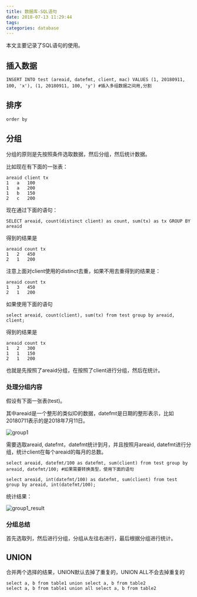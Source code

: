 ```yaml
---
title: 数据库-SQL语句
date: 2018-07-13 11:29:44
tags:
categories: database
---
```


本文主要记录了SQL语句的使用。

<!--more-->

## 插入数据

```pgsql
INSERT INTO test (areaid, datefmt, client, mac) VALUES (1, 20180911, 100, 'x'), (1, 20180911, 100, 'y') #插入多组数据之间用,分割
```

## 排序

```
order by
```

## 分组

分组的原则是先按照条件选取数据，然后分组，然后统计数据。

比如现在有下面的一张表：

```pgsql
areaid client tx
1   a   100
1   a   200
1   b   150
2   c   200
```

现在通过下面的语句：

```pgsql
SELECT areaid, count(distinct client) as count, sum(tx) as tx GROUP BY areaid
```

得到的结果是

```pgsql
areaid count tx
1   2   450
2   1   200
```

注意上面对client使用的distinct去重，如果不用去重得到的结果是：

```pgsql
areaid count tx
1   3   450
2   1   200
```

如果使用下面的语句

```pgsql
select areaid, count(client), sum(tx) from test group by areaid, client;
```

得到的结果是

```pgsql
areaid count tx
1   2   300
1   1   150
2   1   200
```

也就是先按照了areaid分组，在按照了client进行分组，然后在统计。

### 处理分组内容

假设有下面一张表(test)。

其中areaid是一个整形的类似ID的数据，datefmt是日期的整形表示，比如20180711表示的是2018年7月11日。

![group1](group1.png)

需要选取areaid, datefmt，datefmt统计到月，并且按照月areaid, datefmt进行分组，统计client在每个areaid的每月的总数。

```pgsql
select areaid, datefmt/100 as datefmt, sum(client) from test group by areaid, datefmt/100; #如果需要转换类型，使用下面的语句
```

```hive
select areaid, int(datefmt/100) as datefmt, sum(client) from test group by areaid, int(datefmt/100);
```

统计结果：

![group1_result](group1_result.png)

### 分组总结

首先选取列，然后进行分组，分组从左往右进行，最后根据分组进行统计。

## UNION

合并两个选择的结果，UNION默认去掉了重复的，UNION ALL不会去掉重复的

```
select a, b from table1 union select a, b from table2
select a, b from table1 union all select a, b from table2
```

